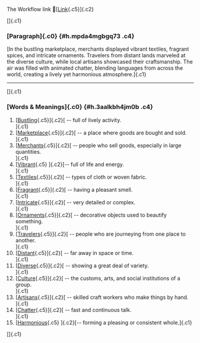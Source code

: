 The Workflow link
👏[[Link](https://www.google.com/url?q=http://www.google.com&sa=D&source=editors&ust=1760766195156650&usg=AOvVaw2bJInWywCca5YMGsU1RJug){.c5}]{.c2}

[]{.c1}

### [Paragraph]{.c0} {#h.mpda4mgbgq73 .c4}

[In the bustling marketplace, merchants displayed vibrant textiles,
fragrant spices, and intricate ornaments. Travelers from distant lands
marveled at the diverse culture, while local artisans showcased their
craftsmanship. The air was filled with animated chatter, blending
languages from across the world, creating a lively yet harmonious
atmosphere.]{.c1}

------------------------------------------------------------------------

[]{.c1}

### [Words & Meanings]{.c0} {#h.3aalkbh4jm0b .c4}

1.  [[Bustling](https://www.google.com/url?q=http://www.google.com&sa=D&source=editors&ust=1760766195157254&usg=AOvVaw3OUAyM7XkDCCfL45A91bXi){.c5}]{.c2}[ --
    full of lively activity.\
    ]{.c1}
2.  [[Marketplace](https://www.google.com/url?q=http://www.google.com&sa=D&source=editors&ust=1760766195157377&usg=AOvVaw3BHjKwN5MqvTSJPgpyCaRS){.c5}]{.c2}[ --
    a place where goods are bought and sold.\
    ]{.c1}
3.  [[Merchants](https://www.google.com/url?q=http://www.google.com&sa=D&source=editors&ust=1760766195157517&usg=AOvVaw3Y93wqOUguOr7qkeHkcHUR){.c5}]{.c2}[ --
    people who sell goods, especially in large quantities.\
    ]{.c1}
4.  [[Vibrant](https://www.google.com/url?q=http://www.google.com&sa=D&source=editors&ust=1760766195157633&usg=AOvVaw0609YBZnZxEDosIMGwxf7o){.c5}
    ]{.c2}[-- full of life and energy.\
    ]{.c1}
5.  [[Textiles](https://www.google.com/url?q=http://www.google.com&sa=D&source=editors&ust=1760766195157719&usg=AOvVaw09bOCbNwBoE0ALwNyBrHle){.c5}]{.c2}[ --
    types of cloth or woven fabric.\
    ]{.c1}
6.  [[Fragrant](https://www.google.com/url?q=http://www.google.com&sa=D&source=editors&ust=1760766195157816&usg=AOvVaw3lqNrOQMOtJfrjgt8zpKki){.c5}]{.c2}[ --
    having a pleasant smell.\
    ]{.c1}
7.  [[Intricate](https://www.google.com/url?q=http://www.google.com&sa=D&source=editors&ust=1760766195157905&usg=AOvVaw2JHWKI2WU41nnSQ3ReN1uD){.c5}]{.c2}[ --
    very detailed or complex.\
    ]{.c1}
8.  [[Ornaments](https://www.google.com/url?q=http://www.google.com&sa=D&source=editors&ust=1760766195157995&usg=AOvVaw1UPcQC671yStZQ2VFMN1Qf){.c5}]{.c2}[ --
    decorative objects used to beautify something.\
    ]{.c1}
9.  [[Travelers](https://www.google.com/url?q=http://www.google.com&sa=D&source=editors&ust=1760766195158100&usg=AOvVaw2AipAmnIuzPLdeXtjUZQ4n){.c5}]{.c2}[ --
    people who are journeying from one place to another.\
    ]{.c1}
10. [[Distant](https://www.google.com/url?q=http://www.google.com&sa=D&source=editors&ust=1760766195158209&usg=AOvVaw2Qo1Ue0VNgjT53CH7JcJm2){.c5}]{.c2}[ --
    far away in space or time.\
    ]{.c1}
11. [[Diverse](https://www.google.com/url?q=http://www.google.com&sa=D&source=editors&ust=1760766195158297&usg=AOvVaw3NODy-wdQBRibwJB6hzugP){.c5}]{.c2}[ --
    showing a great deal of variety.\
    ]{.c1}
12. [[Culture](https://www.google.com/url?q=http://www.google.com&sa=D&source=editors&ust=1760766195158389&usg=AOvVaw2PWOSlwSBMe_Mk3Y3MKwdF){.c5}]{.c2}[ --
    the customs, arts, and social institutions of a group.\
    ]{.c1}
13. [[Artisans](https://www.google.com/url?q=http://www.google.com&sa=D&source=editors&ust=1760766195158508&usg=AOvVaw0JvM0M_inEkOPK2o_A63zh){.c5}]{.c2}[ --
    skilled craft workers who make things by hand.\
    ]{.c1}
14. [[Chatter](https://www.google.com/url?q=http://www.google.com&sa=D&source=editors&ust=1760766195158613&usg=AOvVaw2EpJzi-bhwhqKJOINkbX5c){.c5}]{.c2}[ --
    fast and continuous talk.\
    ]{.c1}
15. [[Harmonious](https://www.google.com/url?q=http://www.google.com&sa=D&source=editors&ust=1760766195158705&usg=AOvVaw2XtwyOhqGITBTC793rTnyJ){.c5}
    ]{.c2}[-- forming a pleasing or consistent whole.]{.c1}

[]{.c1}
